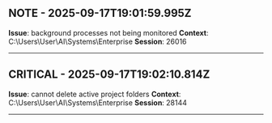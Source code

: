 ﻿
## NOTE - 2025-09-17T19:01:59.995Z
**Issue**: background processes not being monitored
**Context**: C:\Users\User\AI\Systems\Enterprise
**Session**: 26016

---

## CRITICAL - 2025-09-17T19:02:10.814Z
**Issue**: cannot delete active project folders
**Context**: C:\Users\User\AI\Systems\Enterprise
**Session**: 28144

---

